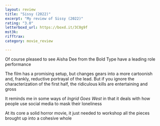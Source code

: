 ```yaml
---
layout: review
title: "Sissy (2022)"
excerpt: "My review of Sissy (2022)"
rating: "3.0"
letterboxd_url: https://boxd.it/3C0g9f
mst3k: 
rifftrax: 
category: movie_review

---
```


Of course pleased to see Aisha Dee from the Bold Type have a leading role performance

The film has a promising setup, but changes gears into a more cartoonish and, frankly, reductive portrayal of the lead. But if you ignore the characterization of the first half, the ridiculous kills are entertaining and gross

It reminds me in some ways of <i>Ingrid Goes West</i> in that it deals with how people use social media to mask their loneliness

At its core a solid horror movie, it just needed to workshop all the pieces brought up into a cohesive whole